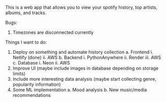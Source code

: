 This is a web app that allows you to view your spotify history, top artists, albums, and tracks.

Bugs:
1. Timezones are disconnected currently

Things I want to do:

1. Deploy on something and automate history collection
   a. Frontend
      i. Netlify (done)
      ii. AWS
   b. Backend
      i. PythonAnywhere
      ii. Render
      iii. AWS
   c. Database
      i. Neon
      ii. AWS
2. Improve UI (maybe include images in database depending on storage limits)
3. Include more interesting data analysis (maybe start collecting genre, popularity information)
4. Some ML implementation
   a. Mood analysis
   b. New music/media recommendations
